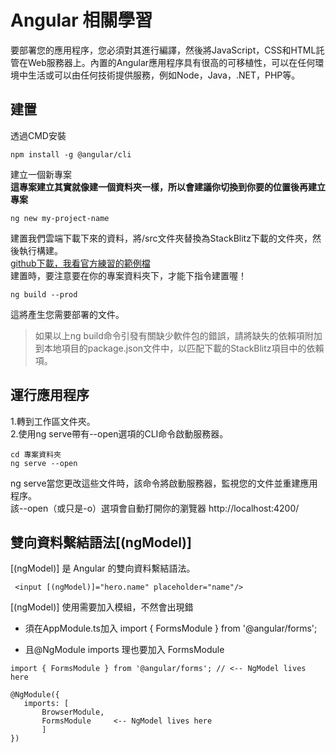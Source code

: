 # Angular 相關學習

要部署您的應用程序，您必須對其進行編譯，然後將JavaScript，CSS和HTML託管在Web服務器上。內置的Angular應用程序具有很高的可移植性，可以在任何環境中生活或可以由任何技術提供服務，例如Node，Java，.NET，PHP等。

## 建置

透過CMD安裝

```install
npm install -g @angular/cli
```

建立一個新專案  
**這專案建立其實就像建一個資料夾一樣，所以會建議你切換到你要的位置後再建立專案**

```建立專案
ng new my-project-name
```  

建置我們雲端下載下來的資料，將/src文件夾替換為StackBlitz下載的文件夾，然後執行構建。  
[github下載，我看官方練習的範例檔](https://github.com/yuan29r/angular-gr6oy9)  
建置時，要注意要在你的專案資料夾下，才能下指令建置喔！

```建置
ng build --prod
```

這將產生您需要部署的文件。

> 如果以上ng build命令引發有關缺少軟件包的錯誤，請將缺失的依賴項附加到本地項目的package.json文件中，以匹配下載的StackBlitz項目中的依賴項。

## 運行應用程序

1.轉到工作區文件夾。  
2.使用ng serve帶有--open選項的CLI命令啟動服務器。

```serve
cd 專案資料夾
ng serve --open
```  

ng serve當您更改這些文件時，該命令將啟動服務器，監視您的文件並重建應用程序。  
該--open（或只是-o）選項會自動打開你的瀏覽器 http://localhost:4200/

## 雙向資料繫結語法[(ngModel)]

[(ngModel)] 是 Angular 的雙向資料繫結語法。

```ngModel
 <input [(ngModel)]="hero.name" placeholder="name"/>
```

[(ngModel)] 使用需要加入模組，不然會出現錯

- 須在AppModule.ts加入 import { FormsModule } from '@angular/forms';
  
- 且@NgModule imports 理也要加入 FormsModule

 ```AppModule
 import { FormsModule } from '@angular/forms'; // <-- NgModel lives here

 @NgModule({
    imports: [
        BrowserModule,
        FormsModule     <-- NgModel lives here
        ]
 })
 ```
